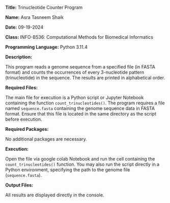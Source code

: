 **Title:** Trinucleotide Counter Program

**Name:** Asra Tasneem Shaik

**Date:** 09-19-2024

**Class:** INFO-B536: Computational Methods for Biomedical Informatics

**Programming Language:** Python 3.11.4 

**Description:**

This program reads a genome sequence from a specified file (in FASTA format) and counts the occurrences of every 3-nucleotide pattern (trinucleotide) in the sequence. The results are printed in alphabetical order.

**Required Files:**

The main file for execution is a Python script or Jupyter Notebook containing the function `count_trinucleotides()`. The program requires a file named `sequence.fasta` containing the genome sequence data in FASTA format. Ensure that this file is located in the same directory as the script before execution.

**Required Packages:**

No additional packages are necessary.

**Execution:**

Open the file via google colab Notebook and run the cell containing the `count_trinucleotides()` function. You may also run the script directly in a Python environment, specifying the path to the genome file (`sequence.fasta`).

**Output Files:**

All results are displayed directly in the console.

